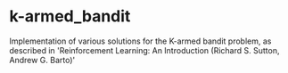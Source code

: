 # k-armed_bandit
Implementation of various solutions for the K-armed bandit problem, as described in 'Reinforcement Learning: An Introduction (Richard S. Sutton, Andrew G. Barto)'
